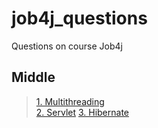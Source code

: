 # job4j_questions
Questions on course Job4j

## Middle
>[1. Multithreading](Multithreading.md)  
>[2. Servlet](Servlet.md)
>[3. Hibernate](Hibernate.md)
